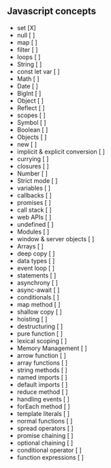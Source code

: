 ## Javascript concepts
- set [X]
- null [ ]
- map [ ]
- filter [ ]
- loops [ ]
- String [ ]
- const let var [ ]
- Math [ ]
- Date [ ]
- BigInt [ ]
- Object [ ]
- Reflect [ ]
- scopes [ ]
- Symbol [ ]
- Boolean [ ]
- Objects [ ]
- new [ ]
- implicit & explicit conversion [ ]
- currying [ ]
- closures [ ]
- Number [ ]
- Strict mode [ ]
- variables [ ]
- callbacks [ ]
- promises [ ]
- call stack [ ]
- web APIs [ ]
- undefined [ ]
- Modules [ ]
- window & server objects [ ]
- Arrays [ ]
- deep copy [ ]
- data types [ ]
- event loop [ ]
- statements [ ]
- asynchrony [ ]
- async-await [ ]
- conditionals [ ]
- map method [ ]
- shallow copy [ ]
- hoisting [ ]
- destructuring [ ]
- pure function [ ]
- lexical scoping [ ]
- Memory Management [ ]
- arrow function [ ]
- array functions [ ]
- string methods [ ]
- named imports [ ]
- default imports [ ]
- reduce method [ ]
- handling events [ ]
- forEach method [ ]
- template literals [ ]
- normal functions [ ]
- spread operators [ ]
- promise chaining [ ]
- optional chaining [ ]
- conditional operator [ ]
- function expressions [ ]
